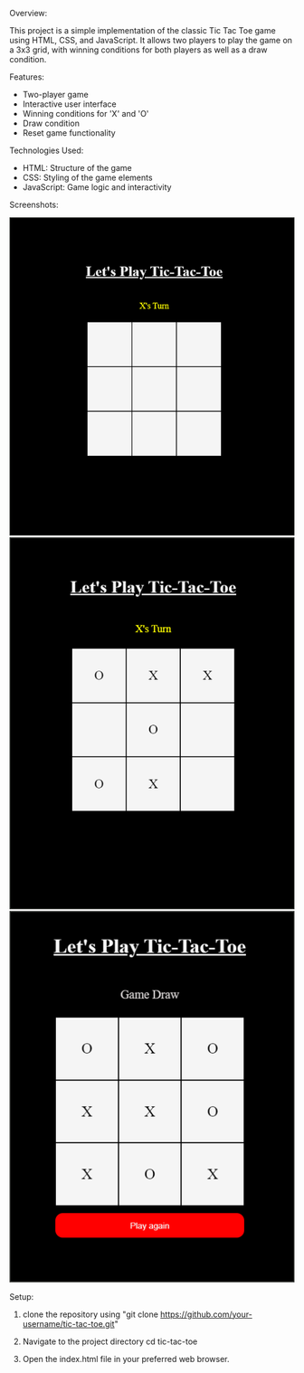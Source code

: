 Overview:

This project is a simple implementation of the classic Tic Tac Toe game using HTML, CSS, and JavaScript. It allows two players to play the game on a 3x3 grid, with winning conditions for both players as well as a draw condition.


Features:

- Two-player game
- Interactive user interface
- Winning conditions for 'X' and 'O'
- Draw condition
- Reset game functionality


Technologies Used:

- HTML: Structure of the game
- CSS: Styling of the game elements
- JavaScript: Game logic and interactivity


Screenshots:

![alt text](image.png)
![alt text](image-1.png)
![alt text](image-2.png)


Setup:

1. clone the repository using "git clone https://github.com/your-username/tic-tac-toe.git"

2. Navigate to the project directory
cd tic-tac-toe

3. Open the index.html file in your preferred web browser.